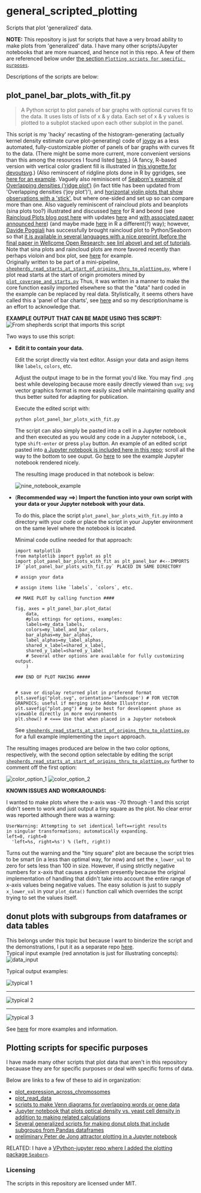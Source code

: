 # general_scripted_plotting

Scripts that plot 'generalized' data.

**NOTE:** This repository is just for scripts that have a very broad ability to make plots from 'generalized' data. I have many other scripts/Jupyter notebooks that are more nuanced, and hence not in this repo. A few of them are referenced below under [the section `Plotting scripts for specific purposes`](https://github.com/fomightez/general_scripted_plotting#plotting-scripts-for-specific-purposes).

Descriptions of the scripts are below:

## plot_panel_bar_plots_with_fit.py
> A Python script to plot panels of bar graphs with optional curves fit to the data.  It uses lists of lists of x & y data. Each set of x & y values is plotted to a subplot stacked upon each other subplot in the panel.

This script is my 'hacky' recasting of the histogram-generating (actually kernel density estimate curve plot-generating) code of [joypy](https://github.com/sbebo/joypy) as a less automated, fully-customizable plotter of panels of bar graphs with curves fit to the data. (There might be some more current, more convenient versions than this among the resources I found listed [here](https://github.com/plotly/documentation/issues/1018).) (A fancy, R-based version with vertical color gradient fill is illustrated in [this vignette for devoutsvg](https://coolbutuseless.github.io/package/devoutsvg/articles/svg-with-gradient-fill.html).) (Also reminscent of ridgline plots done in R by ggridges, see [here for an example](https://twitter.com/ClausWilke/status/932764406693482497). Vaguely also reminiscent of [Seaborn's example of Overlapping densities (‘ridge plot’)](https://seaborn.pydata.org/examples/kde_ridgeplot.html) (in fact title has been updated from 'Overlapping densities (‘joy plot’)'), and [horizontal violin plots that show observations with a 'stick'](https://seaborn.pydata.org/generated/seaborn.violinplot.html), but where one-sided and set up so can compare more than one. Also vaguely reminiscent of raincloud plots and beanplots (sina plots too?) illustrated and discussed [here](https://twitter.com/neuroconscience/status/974366107938193408) for R and beond (see [Raincloud Plots blog post here](https://micahallen.org/2018/03/15/introducing-raincloud-plots/) with updates [here](https://twitter.com/neuroconscience/status/1032975850143195138) and [with associated paper announced here](https://twitter.com/micahgallen/status/1112783551471157248)) (and maybe made [here](https://shirinsplayground.netlify.com/post/2018-07-20_explaining_ml_models_code_caret_iml_files/figure-html/eda_plots-1.png) in R a different(?) way); however, [Davide Poggiali](https://twitter.com/Dav1d3P0g/status/974675459198869510) has successfully brought raincloud plot to Python/Seaborn so that [it is available in several languages with a nice preprint (before the final paper in Wellcome Open Research; see linl above) and set of tutorials](https://twitter.com/neuroconscience/status/1032975850143195138). Note that sina plots and raincloud plots are more favored recently than perhaps violoin and box plot, see [here](https://twitter.com/timtriche/status/1056898767985799168) for example.   
Originally written to be part of a mini-pipeline, [`shepherds_read_starts_at_start_of_origins_thru_to_plotting.py`](https://github.com/fomightez/mini-pipelines), where I plot read starts at the start of origin promoters mined by [`plot_coverage_and_starts.py`](https://github.com/fomightez/sequencework/tree/master/plot_read_data)  Thus, it was written in a manner to make the core function easily imported elsewhere so that the "data" hard coded in the example can be replaced by real data.
Stylistically, it seems others have called this a 'panel of bar charts', see [here](http://support.sas.com/documentation/cdl/en/grstatproc/62603/HTML/default/viewer.htm#a003241944.htm) and so my description/name is an effort to acknowledge that.

**EXAMPLE OUTPUT THAT CAN BE MADE USING THIS SCRIPT:**
![From shepherds script that imports this script](panel_examples/shep1.png)

Two ways to use this script:
- **Edit it to contain your data.**

  Edit the script directly via text editor. Assign your data and asign items like `labels`, `colors`, etc.
  
  Adjust the output image to be in the format you'd like. You may find `.png` best while developing because more easily directly viewed than `svg`; `svg` vector graphics format is more easily sized while maintaining quality and thus better suited for adapting for publication.
  
  Execute the edited script with:
  
      python plot_panel_bar_plots_with_fit.py
      
  The script can also simply be pasted into a cell in a Jupyter notebook and then executed as you would any code in a Jupyter notebook, i.e., type `shift-enter` or press `play` button. An example of an edited script pasted into [a Jupyter notebook is included here in this repo](panel_examples/example_edited_data_for_plot_panel_bar_plots_with_fit.ipynb); scroll all the way to the bottom to see ouput. Go [here](https://nbviewer.jupyter.org/github/fomightez/general_scripted_plotting/blob/master/panel_examples/example_edited_data_for_plot_panel_bar_plots_with_fit.ipynb) to see the example Jupyter notebook rendered nicely.
  
  The resulting image produced in that notebook is below:
  
  ![nine_notebook_example](panel_examples/nine_example.png)
  
  

- (**Recommended way ==>**) **Import the function into your own script with your data or your Jupyter notebook with your data.**

  To do this, place the script `plot_panel_bar_plots_with_fit.py` into a directory with your code or place the script in your Jupyter environment on the same level where the notebook is located.

  Minimal code outline needed for that approach:

      import matplotlib
      from matplotlib import pyplot as plt
      import plot_panel_bar_plots_with_fit as plt_panel_bar #<--IMPORTS IF `plot_panel_bar_plots_with_fit.py` PLACED IN SAME DIRECTORY
     
      # assign your data
      
      # assign items like `labels`, `colors`, etc.
      
      ## MAKE PLOT by calling function ####

      fig, axes = plt_panel_bar.plot_data(
          data,
          #plus ettings for options, examples:
          labels=my_data_labels,
          colors=my_label_and_bar_colors, 
          bar_alphas=my_bar_alphas,
          label_alphas=my_label_alphas,
          shared_x_label=shared_x_label,
          shared_y_label=shared_y_label
          # Several other options are available for fully customizing output.
          )

      ### END OF PLOT MAKING #####


      # save or display returned plot in preferend format
      plt.savefig("plot.svg", orientation='landscape') # FOR VECTOR GRAPHICS; useful if merging into Adobe Illustrator.
      plt.savefig("plot.png") # may be best for development phase as viewable directly in more environments
      plt.show() # <=== Use that when placed in a Jupyter notebook
  
   See [`shepherds_read_starts_at_start_of_origins_thru_to_plotting.py`](https://github.com/fomightez/mini-pipelines) for a full example implementing the `import` approach.
   
The resulting images produced are below in the two color options, respectively, with the second option selectable by editing the script [`shepherds_read_starts_at_start_of_origins_thru_to_plotting.py`](https://github.com/fomightez/mini-pipelines) further to comment off the first option:

![color_option_1](panel_examples/shep1.png)
![color_option_2](panel_examples/shep2.png)

**KNOWN ISSUES AND WORKAROUNDS:**

I wanted to make plots where the x-axis was -70 through -1 and this script didn't seem to work and just output a tiny square as the plot. No clear error was reported although there was a warning:

    UserWarning: Attempting to set identical left==right results
    in singular transformations; automatically expanding.
    left=0, right=0
      'left=%s, right=%s') % (left, right))

Turns out the warning and the "tiny square" plot are because the script tries to be smart (in a less than optimal way, for now) and set the `x_lower_val` to zero for sets less than 100 in size. However, if using strictly negative numbers for x-axis that causes a problem presently because the original implementation of handling that didn't take into account the entire range of x-axis values being negative values. The easy solution is just to supply `x_lower_val` in your `plot_data()` function call which overrides the script trying to set the values itself.

## donut plots with subgroups from dataframes or data tables
This belongs under this topic but because I want to binderize the script and the demonstrations, I put it as a separate repo [here](https://github.com/fomightez/donut_plots_with_subgroups).  
Typical input example (red annotation is just for illustrating concepts):   
![data_input](https://raw.githubusercontent.com/fomightez/donut_plots_with_subgroups/master/imgs/subgrp_to_donut_guide.png)

Typical output examples:  

![typical 1](https://github.com/fomightez/donut_plots_with_subgroups/raw/master/imgs/nb3_example.png)

----

![typical 2](https://github.com/fomightez/donut_plots_with_subgroups/raw/master/imgs/donut_plot_with_subgroups_from_dataframe1.png)

----

![typical 3](https://github.com/fomightez/donut_plots_with_subgroups/raw/master/imgs/nb4_example.png)


See [here](https://github.com/fomightez/donut_plots_with_subgroups) for more examples and information.



## Plotting scripts for specific purposes

I have made many other scripts that plot data that aren't in this repository becauase they are for specific purposes or deal with specific forms of data. 

Below are links to a few of these to aid in organization:

- [plot_expression_across_chromosomes](https://github.com/fomightez/sequencework/tree/master/plot_expression_across_chromosomes)
- [plot_read_data](https://github.com/fomightez/sequencework/tree/master/plot_read_data)
- [scripts to make Venn diagrams for overlapping words or gene data](https://github.com/fomightez/text_mining)
- [Jupyter notebook that plots optical density vs. yeast cell density in addition to making related calculations](https://github.com/fomightez/methods_in_yeast_genetics/tree/master/cell_density_estimator)
- [Several generalized scripts for making donut plots that include subgroups from Pandas dataframes](https://github.com/fomightez/donut_plots_with_subgroups)
- [preliminary Peter de Jong attractor plotting in a Jupyter notebook](https://github.com/fomightez/de_jong-jupyter)

RELATED:
I have a [VPython-jupyter repo where I added the plotting package `Seaborn`](https://github.com/fomightez/vpython-jupyter).

### Licensing

The scripts in this repository are licensed under MIT.
